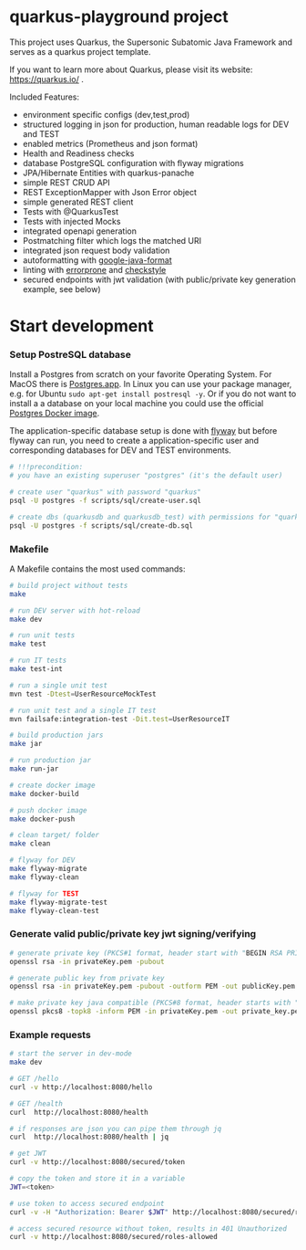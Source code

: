 # quarkus-playground project

This project uses Quarkus, the Supersonic Subatomic Java Framework and
serves as a quarkus project template.

If you want to learn more about Quarkus, please visit its website:
https://quarkus.io/ .

Included Features:

* environment specific configs (dev,test,prod)
* structured logging in json for production, human readable logs for DEV and TEST
* enabled metrics (Prometheus and json format)
* Health and Readiness checks
* database PostgreSQL configuration with flyway migrations
* JPA/Hibernate Entities with quarkus-panache
* simple REST CRUD API
* REST ExceptionMapper with Json Error object
* simple generated REST client
* Tests with @QuarkusTest
* Tests with injected Mocks
* integrated openapi generation
* Postmatching filter which logs the matched URI
* integrated json request body validation
* autoformatting with [google-java-format](https://github.com/google/google-java-format)
* linting with [errorprone](https://errorprone.info/) and [checkstyle](https://maven.apache.org/plugins/maven-checkstyle-plugin/index.html)
* secured endpoints with jwt validation (with public/private key
  generation example, see below)


# Start development

### Setup PostreSQL database

Install a Postgres from scratch on your favorite Operating System. For
MacOS there is [Postgres.app](https://postgresapp.com/). In Linux you
can use your package manager, e.g. for Ubuntu `sudo apt-get install
postresql -y`. Or if you do not want to install a a database on your local machine
you could use the official [Postgres Docker image](https://hub.docker.com/_/postgres).

The application-specific database setup is done with
[flyway](https://flywaydb.org/) but before flyway can run, you need to create a
application-specific user and corresponding databases for DEV and
TEST environments.

``` bash
# !!!precondition:
# you have an existing superuser "postgres" (it's the default user)

# create user "quarkus" with password "quarkus"
psql -U postgres -f scripts/sql/create-user.sql

# create dbs (quarkusdb and quarkusdb_test) with permissions for "quarkus" user
psql -U postgres -f scripts/sql/create-db.sql
```


### Makefile

A Makefile contains the most used commands:

``` bash
# build project without tests
make

# run DEV server with hot-reload
make dev

# run unit tests
make test

# run IT tests
make test-int

# run a single unit test
mvn test -Dtest=UserResourceMockTest

# run unit test and a single IT test
mvn failsafe:integration-test -Dit.test=UserResourceIT

# build production jars
make jar

# run production jar
make run-jar

# create docker image
make docker-build

# push docker image
make docker-push

# clean target/ folder
make clean

# flyway for DEV
make flyway-migrate
make flyway-clean

# flyway for TEST
make flyway-migrate-test
make flyway-clean-test
```


### Generate valid public/private key jwt signing/verifying

``` bash
# generate private key (PKCS#1 format, header start with "BEGIN RSA PRIVATE KEY")
openssl rsa -in privateKey.pem -pubout

# generate public key from private key
openssl rsa -in privateKey.pem -pubout -outform PEM -out publicKey.pem

# make private key java compatible (PKCS#8 format, header starts with "BEGIN PRIVATE KEY")
openssl pkcs8 -topk8 -inform PEM -in privateKey.pem -out private_key.pem -nocrypt
```


### Example requests

``` bash
# start the server in dev-mode
make dev

# GET /hello
curl -v http://localhost:8080/hello

# GET /health
curl  http://localhost:8080/health

# if responses are json you can pipe them through jq
curl  http://localhost:8080/health | jq

# get JWT
curl -v http://localhost:8080/secured/token

# copy the token and store it in a variable
JWT=<token>

# use token to access secured endpoint
curl -v -H "Authorization: Bearer $JWT" http://localhost:8080/secured/roles-allowed

# access secured resource without token, results in 401 Unauthorized
curl -v http://localhost:8080/secured/roles-allowed
```

